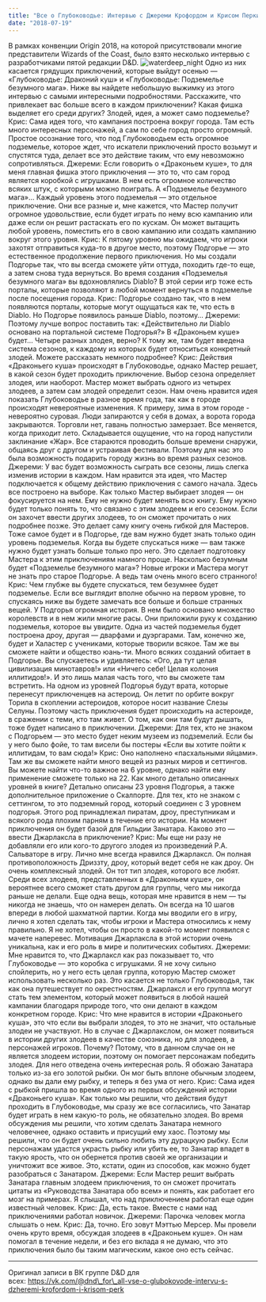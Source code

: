 ```yaml
---
title: "Все о Глубоководье: Интервью с Джереми Крофордом и Крисом Перкинсом"
date: "2018-07-19"
---
```


В рамках конвенции Origin 2018, на которой присутствовали многие представители Wizards of the Coast, было взято несколько интервью с разработчиками пятой редакции D&D. ![waterdeep_night](https://adventurersleague.files.wordpress.com/2018/07/waterdeep_night.jpg) Одно из них касается грядущих приключений, которые выйдут осенью — «Глубоководье: Драконий куш» и «Глубоководье: Подземелье безумного мага». Ниже вы найдете небольшую выжимку из этого интервью с самыми интересными подробностями. Расскажите, что привлекает вас больше всего в каждом приключении? Какая фишка выделяет его среди других? Злодей, идея, а может само подземелье? Крис: Сама идея того, что кампания построена вокруг города. Там есть много интересных персонажей, а сам по себе город просто огромный. Простое осознание того, что под Глубоководьем есть огромное подземелье, которое ждет, что искатели приключений просто возьмут и спустятся туда, делает все это действие таким, что ему невозможно сопротивляться. Джереми: Если говорить о «Драконьем куше», то для меня главная фишка этого приключения — это то, что сам город является коробкой с игрушками. В нем есть огромное количество всяких штук, с которыми можно поиграть. А «Подземелье безумного мага»... Каждый уровень этого подземелья — это отдельное приключение. Они все разные и, мне кажется, что Мастер получит огромное удовольствие, если будет играть по нему всю кампанию или даже если он решит растаскать его по кускам. Он может вытащить любой уровень, поместить его в свою кампанию или создать кампанию вокруг этого уровня. Крис: К пятому уровню мы ожидаем, что игроки захотят отправиться куда-то в другое место, поэтому Подгорье — это естественное продолжение первого приключения. Но мы создали Подгорье так, что вы всегда сможете уйти оттуда, походить где-то еще, а затем снова туда вернуться. Во время создания «Подземелья безумного мага» вы вдохновлялись Diablo? В этой серии игр тоже есть порталы, которые позволяют в любой момент вернуться в подземелье после посещения города. Крис: Подгорье создано так, что в нем появляются порталы, которые могут ощущаться как те, что есть в Diablo. Но Подгорье появилось раньше Diablo, поэтому… Джереми: Поэтому лучше вопрос поставить так: «Действительно ли Diablo основано на портальной системе Подгорья?» В «Драконьем куше» будет… Четыре разных злодея, верно? К тому же, там будет введена система сезонов, к каждому из которых будет относиться конкретный злодей. Можете рассказать немного подробнее? Крис: Действия «Драконьего куша» происходят в Глубоководье, однако Мастер решает, в какой сезон будет проходить приключение. Выбор сезона определяет злодея, или наоборот. Мастер может выбрать одного из четырех злодеев, а затем сам злодей определит сезон. Нам очень нравится идея показать Глубоководье в разное время года, так как в городе происходят невероятные изменения. К примеру, зима в этом городе - невероятно суровая. Люди запираются у себя в домах, а ворота города закрываются. Торговли нет, гавань полностью замерзает. Все меняется, когда приходит лето. Складывается ощущение, что на город напустили заклинание «Жар». Все стараются проводить больше времени снаружи, общаясь друг с другом и устраивая фестивали. Поэтому для нас это была возможность подарить городу жизнь во время разных сезонов. Джереми: У вас будет возможность сыграть все сезоны, лишь слегка изменив истории в каждом. Нам нравится эта идея, что Мастер подключается к общему действию приключения с самого начала. Здесь все построено на выборе. Как только Мастер выбирает злодея — он фокусируется на нем. Ему не нужно будет менять всю книгу. Ему нужно будет только понять то, что связано с этим злодеем и его сезоном. Если он захочет ввести других злодеев, то он сможет прочитать о них подробнее позже. Это делает саму книгу очень гибкой для Мастеров. Тоже самое будет и в Подгорье, где вам нужно будет знать только один уровень подземелья. Когда вы будете спускаться ниже — вам также нужно будет узнать больше только про него. Это сделает подготовку Мастера к этим приключениям намного проще. Насколько безумным будет «Подземелье безумного мага»? Новые игроки и Мастера могут не знать про старое Подгорье. А ведь там очень много всего странного! Крис: Чем глубже вы будете спускаться, тем безумнее будет подземелье. Если все выглядит вполне обычно на первом уровне, то спускаясь ниже вы будете замечать все больше и больше странных вещей. У Подгорья огромная история. В нем было основано множество королевств и в нем жили многие расы. Они приложили руку к созданию подземелья, которое вы увидите. Одна из частей подземелья будет построена дроу, другая — дварфами и дуэргарами. Там, конечно же, будет и Халастер с учениками, которые творили всякое. Там же вы сможете найти и общество юань-ти. Много всяких созданий обитает в Подгорье. Вы спускаетесь и удивляетесь: «Ого, да тут целая цивилизация минотавров!» или «Ничего себе! Целая колония иллитидов!». И это лишь малая часть того, что вы сможете там встретить. На одном из уровней Подгорья будут врата, которые перенесут приключенцев на астероид. Он летит по орбите вокруг Торила в скоплении астероидов, которое носит название Слезы Селуны. Поэтому часть приключения будет происходить на астероиде, в сражении с теми, кто там живет. О том, как они там будут дышать, тоже будет написано в приключении. Джереми: Для тех, кто не знаком с Подгорьем — это место будет неким музеем из подземелий. Если бы у него было фойе, то там висели бы постеры «Если вы хотите пойти к иллитидам, то вам сюда!» Крис: Оно наполнено «пасхальными яйцами». Там же вы сможете найти много вещей из разных миров и сеттингов. Вы можете найти что-то важное на 6 уровне, однако найти ему применение сможете только на 22. Как много детально описанных уровней в книге? Детально описаны 23 уровня Подгорья, а также дополнительное приложение о Скалпорте. Для тех, кто не знаком с сеттингом, то это подземный город, который соединен с 3 уровнем подгорья. Этого род принадлежал пиратам, дроу, преступникам и всякого рода плохим парням в течение его истории. На момент приключения он будет базой для Гильдии Занатара. Каково это — ввести Джарлаксла в приключение? Крис: Мы еще ни разу не добавляли его или кого-то другого злодея из произведений Р.А. Сальваторе в игру. Лично мне всегда нравился Джарлаксл. Он полная противоположность Дриззту, дроу, который ведет себя не как дроу. Он очень комплексный злодей. Он тот тип злодея, которого все любят. Среди всех злодеев, представленных в «Драконьем куше», он вероятнее всего сможет стать другом для группы, чего мы никогда раньше не делали. Еще одна вещь, которая мне нравится в нем — ты никогда не знаешь, что он намерен делать. Он всегда на 10 шагов впереди в любой шахматной партии. Когда мы вводили его в игру, лично я хотел сделать так, чтобы игроки и Мастера относились к нему правильно. Я не хотел, чтобы он просто в какой-то момент появился с мачете наперевес. Мотивация Джарлаксла в этой истории очень уникальна, как и его роль в мире и политических событиях. Джереми: Мне нравится то, что Джарлаксл как раз показывает то, что Глубоководье — это коробка с игрушками. Я не хочу сильно спойлерить, но у него есть целая группа, которую Мастер сможет использовать несколько раз. Это касается не только Глубоководья, так как она путешествует по окрестностям. Джарлаксл и его группа могут стать тем элементом, который может появиться в любой нашей кампании благодаря природе того, что они делают в каждом конкретном городе. Крис: Что мне нравится в истории «Драконьего куша», это что если вы выбрали злодея, то это не значит, что остальные злодеи не участвуют. Но в случае с Джарлакслом, он может появиться в истории других злодеев в качестве союзника, но для злодеев, а персонажей игроков. Почему? Потому, что в данном случае он не является злодеем истории, поэтому он помогает персонажам победить злодея. Для него отведена очень интересная роль. Я обожаю Занатара только из-за его золотой рыбки. Он мог быть вплоне обычным злодеем, однако вы дали ему рыбку, и теперь я без ума от него. Крис: Сама идея с рыбкой пришла во время одного из первых обсуждений истории «Драконьего куша». Как только мы решили, что действия будут проходить в Глубоководье, мы сразу же все согласились, что Занатар будет играть в нем какую-то роль, не обязательно злодея. Во время обсуждения мы решили, что хотим сделать Занатара немного человечнее, однако оставить и присущий ему хаос. Поэтому мы решили, что он будет очень сильно любить эту дурацкую рыбку. Если персонажам удастся украсть рыбку или убить ее, то Занатар впадет в такую ярость, что он обернется против своей же организации и уничтожит все живое. Это, кстати, один из способов, как можно будет разобраться с Занатаром. Джереми: Если Мастер решит выбрать Занатара главным злодеем приключения, то он сможет прочитать цитаты из «Руководства Занатара обо всем» и понять, как работает его мозг на примерах. Я слышал, что над приключением работал еще один известный человек. Крис: Да, есть такое. Вместе с нами над приключениями работал новичок. Джереми: Парочка человек могла слышать о нем. Крис: Да, точно. Его зовут Мэттью Мерсер. Мы провели очень круто время, обсуждая злодеев в «Драконьем куше». Он нам помогал в течение недели, и без его вклада я не думаю, что это приключения было бы таким магическим, какое оно есть сейчас.

* * *

Оригинал записи в ВК группе D&D для всех: https://vk.com/@dnd\_for\_all-vse-o-glubokovode-intervu-s-dzheremi-krofordom-i-krisom-perk
